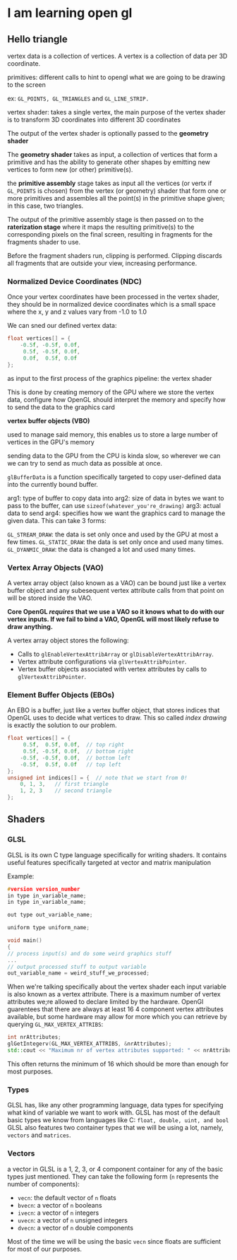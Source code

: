 # I am learning open gl

## Hello triangle

vertex data is a collection of vertices. A vertex is a collection of data per 3D coordinate. 

primitives: different calls to hint to opengl what we are going to be drawing to the screen

ex: `GL_POINTS, GL_TRIANGLES` and `GL_LINE_STRIP.`

vertex shader: takes a single vertex, the main purpose of the 
vertex shader is to transform 3D coordinates into different 3D coordinates

The output of the vertex shader is optionally passed to the __geometry shader__

The __geometry shader__ takes as input, a collection of vertices that form a primitive and has the 
ability to generate other shapes by emitting new vertices to form new (or other) primitive(s).

the __primitive assembly__ stage takes as input all the vertices (or vertx if `GL_POINTS` is chosen) from the
vertex (or geometry) shader that form one or more primitives and assembles all the point(s) in the primitive 
shape given; in this case, two triangles.

The output of the primitive assembly stage is then passed on to the __raterization stage__ where it maps the 
resulting primitive(s) to the corresponding pixels on the final screen, resulting in fragments for the 
fragments shader to use.

Before the fragment shaders run, clipping is performed. Clipping discards all fragments that are outside your 
view, increasing performance. 

### Normalized Device Coordinates (NDC)

Once your vertex coordinates have been processed in the vertex shader, they should be in 
normalized device coordinates which is a small space where the x, y and z values vary 
from -1.0 to 1.0

We can sned our defined vertex data:

```cpp
float vertices[] = {
    -0.5f, -0.5f, 0.0f,
     0.5f, -0.5f, 0.0f,
     0.0f,  0.5f, 0.0f
};  
```

as input to the first process of the graphics pipeline: the vertex shader

This is done by creating memory of the GPU where we store the vertex data, configure
how OpenGL should interpret the memory and specify how to send the data to the graphics card

__vertex buffer objects (VBO)__

used to manage said memory, this enables us to store a large number of vertices in the GPU's memory

sending data to the GPU from the CPU is kinda slow, so wherever we can we can try to 
send as much data as possible at once. 

`glBufferData` is a function specifically targeted to copy user-defined data into the currently bound buffer.

arg1: type of buffer to copy data into
arg2: size of data in bytes we want to pass to the buffer, can use `sizeof(whatever_you're_drawing)`
arg3: actual data to send 
arg4: specifies how we want the graphics card to manage the given data. This can take 3 forms:

`GL_STREAM_DRAW`: the data is set only once and used by the GPU at most a few times.
`GL_STATIC_DRAW`: the data is set only once and used many times.
`GL_DYANMIC_DRAW`: the data is changed a lot and used many times.

### Vertex Array Objects (VAO)

A vertex array object (also known as a VAO) can be bound just like a vertex buffer object and any 
subesequent vertex attribute calls from that point on will be stored inside the VAO. 

__Core OpenGL _requires_ that we use a VAO so it knows what to do with our vertex inputs.
If we fail to bind a VAO, OpenGL will most likely refuse to draw anything.__

A vertex array object stores the following:

- Calls to `glEnableVertexAttribArray` or `glDisableVertexAttribArray`.
- Vertex attribute configurations via `glVertexAttribPointer`.
- Vertex buffer objects associated with vertex attributes by calls to `glVertexAttribPointer`.

### Element Buffer Objects (EBOs)

An EBO is a buffer, just like a vertex buffer object, that stores indices that OpenGL uses
to decide what vertices to draw. This so called _index drawing_ is exactly the solution to 
our problem.

```cpp
float vertices[] = {
     0.5f,  0.5f, 0.0f,  // top right
     0.5f, -0.5f, 0.0f,  // bottom right
    -0.5f, -0.5f, 0.0f,  // bottom left
    -0.5f,  0.5f, 0.0f   // top left 
};
unsigned int indices[] = {  // note that we start from 0!
    0, 1, 3,   // first triangle
    1, 2, 3    // second triangle
};  
```

## Shaders

### GLSL 

GLSL is its own C type language specifically for writing shaders. 
It contains useful features specifically targeted at vector and matrix 
manipulation

Example: 

```cpp
#version version_number
in type in_variable_name;
in type in_variable_name;

out type out_variable_name;

uniform type uniform_name;

void main()
{
// process input(s) and do some weird graphics stuff
...
// output processed stuff to output variable
out_variable_name = weird_stuff_we_processed;
```

When we're talking specifically about the vertex shader each input 
variable is also known as a vertex attribute. There is a maximum number 
of vertex attributes we;re allowed to declare limited by the hardware. OpenGl
guarentees that there are always at least 16 4 component vertex attributes 
available, but some hardware may allow for more which you can retrieve 
by querying `GL_MAX_VERTEX_ATTRIBS`:

```cpp
int nrAttributes;
glGetIntegerv(GL_MAX_VERTEX_ATTRIBS, &nrAttributes);
std::cout << "Maximum nr of vertex attributes supported: " << nrAttributes << std::endl;
```

This often returns the minimum of 16 which should be more
than enough for most purposes.

### Types

GLSL has, like any other programming language, data types for specifying what
kind of variable we want to work with. GLSL has most of the default basic types we 
know from languages like C:
`float, double, uint, and bool`
GLSL also features two container types that we will be using a lot,
namely, `vectors` and `matrices`. 

### Vectors

a vector in GLSL is a 1, 2, 3, or 4 component container for any of the basic
types just mentioned. They can take the following form (`n` represents the number of components):

- `vecn`: the default vector of `n` floats
- `bvecn`: a vector of `n` booleans
- `ivecn`: a vector of `n` integers
- `uvecn`: a vector of `n` unsigned integers
- `dvecn`: a vector of `n` double components

Most of the time we will be using the basic `vecn` since floats are sufficient for most of our purposes.
